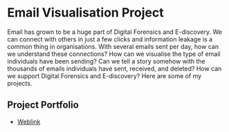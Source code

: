 # Email Visualisation Project
Email has grown to be a huge part of Digital Forensics and E-discovery. We can connect with others in just a few clicks and information leakage is a common thing in organisations. With several emails sent per day, how can we understand these connections? How can we visualise the type of email individuals have been sending? Can we tell a story somehow with the thousands of emails individuals have sent, received, and deleted? How can we support Digital Forensics and E-discovery? Here are some of my projects.

## Project Portfolio 
- [Weblink](https://mithileysh.github.io/Email-Visualisation-Project/)

